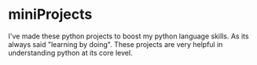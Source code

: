 # miniProjects

I've made these python projects to boost my python language skills. As its always said "learning by doing".
These projects are very helpful in understanding python at its core level.
